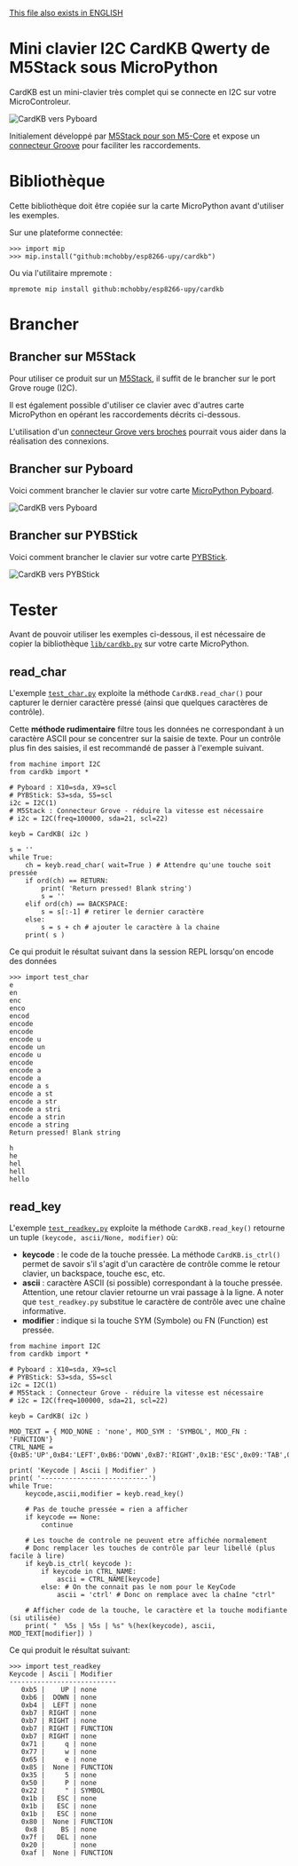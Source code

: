 [This file also exists in ENGLISH](readme_ENG.md)

# Mini clavier I2C CardKB Qwerty de M5Stack sous MicroPython

CardKB est un mini-clavier très complet qui se connecte en I2C sur votre MicroControleur.

![CardKB vers Pyboard](docs/_static/cardkb.jpg)

Initialement développé par [M5Stack pour son M5-Core](https://shop.mchobby.be/fr/153-m5stack-esp) et expose un [connecteur Groove](https://shop.mchobby.be/fr/154-grove) pour faciliter les raccordements.

# Bibliothèque

 Cette bibliothèque doit être copiée sur la carte MicroPython avant d'utiliser les exemples.

 Sur une plateforme connectée:

 ```
 >>> import mip
 >>> mip.install("github:mchobby/esp8266-upy/cardkb")
 ```

 Ou via l'utilitaire mpremote :

 ```
 mpremote mip install github:mchobby/esp8266-upy/cardkb
 ```

# Brancher

## Brancher sur M5Stack

Pour utiliser ce produit sur un [M5Stack](https://shop.mchobby.be/fr/153-m5stack-esp), il suffit de le brancher sur le port Grove rouge (I2C).

Il est également possible d'utiliser ce clavier avec d'autres carte MicroPython en opérant les raccordements décrits ci-dessous.

L'utilisation d'un [connecteur Grove vers broches](https://shop.mchobby.be/fr/m5stack-esp/1929-connecteur-grove-vers-broches-5pcs-3232100019294-m5stack.html) pourrait vous aider dans la réalisation des connexions.

## Brancher sur Pyboard

Voici comment brancher le clavier sur votre carte [MicroPython Pyboard](https://shop.mchobby.be/fr/56-micropython).

![CardKB vers Pyboard](docs/_static/cardkb-to-pyboard.jpg)

## Brancher sur PYBStick

Voici comment brancher le clavier sur votre carte [PYBStick](https://shop.mchobby.be/fr/recherche?controller=search&orderby=position&orderway=desc&search_query=PYBStick&submit_search=).

![CardKB vers PYBStick](docs/_static/cardkb-to-pybstick.jpg)

# Tester

Avant de pouvoir utiliser les exemples ci-dessous, il est nécessaire de copier la bibliothèque [`lib/cardkb.py`](lib/cardkb.py) sur votre carte MicroPython.

## read_char

L'exemple [`test_char.py`](examples/test_char.py) exploite la méthode `CardKB.read_char()` pour capturer le dernier caractère pressé (ainsi que quelques caractères de contrôle).

Cette __méthode rudimentaire__ filtre tous les données ne correspondant à un caractère ASCII pour se concentrer sur la saisie de texte. Pour un contrôle plus fin des saisies, il est recommandé de passer à l'exemple suivant.

```
from machine import I2C
from cardkb import *

# Pyboard : X10=sda, X9=scl
# PYBStick: S3=sda, S5=scl
i2c = I2C(1)
# M5Stack : Connecteur Grove - réduire la vitesse est nécessaire
# i2c = I2C(freq=100000, sda=21, scl=22)

keyb = CardKB( i2c )

s = ''
while True:
	ch = keyb.read_char( wait=True ) # Attendre qu'une touche soit pressée
	if ord(ch) == RETURN:
		print( 'Return pressed! Blank string')
		s = ''
	elif ord(ch) == BACKSPACE:
		s = s[:-1] # retirer le dernier caractère
	else:
		s = s + ch # ajouter le caractère à la chaine
	print( s )
```

Ce qui produit le résultat suivant dans la session REPL lorsqu'on encode des données

```
>>> import test_char
e
en
enc
enco
encod
encode
encode
encode u
encode un
encode u
encode
encode a
encode a
encode a s
encode a st
encode a str
encode a stri
encode a strin
encode a string
Return pressed! Blank string

h
he
hel
hell
hello
```

## read_key

L'exemple [`test_readkey.py`](examples/test_readkey.py) exploite la méthode `CardKB.read_key()` retourne un tuple `(keycode, ascii/None, modifier)` où:
* __keycode__ : le code de la touche pressée. La méthode `CardKB.is_ctrl()` permet de savoir s'il s'agit d'un caractère de contrôle comme le retour clavier, un backspace, touche esc, etc.
* __ascii__ : caractère ASCII (si possible) correspondant à la touche pressée. Attention, une retour clavier retourne un vrai passage à la ligne. A noter que `test_readkey.py` substitue le caractère de contrôle avec une chaîne informative.
* __modifier__ : indique si la touche SYM (Symbole) ou FN (Function) est pressée.

```
from machine import I2C
from cardkb import *

# Pyboard : X10=sda, X9=scl
# PYBStick: S3=sda, S5=scl
i2c = I2C(1)
# M5Stack : Connecteur Grove - réduire la vitesse est nécessaire
# i2c = I2C(freq=100000, sda=21, scl=22)

keyb = CardKB( i2c )

MOD_TEXT = { MOD_NONE : 'none', MOD_SYM : 'SYMBOL', MOD_FN : 'FUNCTION'}
CTRL_NAME = {0xB5:'UP',0xB4:'LEFT',0xB6:'DOWN',0xB7:'RIGHT',0x1B:'ESC',0x09:'TAB',0x08:'BS',0x7F:'DEL'}

print( 'Keycode | Ascii | Modifier' )
print( '---------------------------')
while True:
	keycode,ascii,modifier = keyb.read_key()

	# Pas de touche pressée = rien a afficher
	if keycode == None:
		continue

	# Les touche de controle ne peuvent etre affichée normalement
	# Donc remplacer les touches de contrôle par leur libellé (plus facile à lire)
	if keyb.is_ctrl( keycode ):
		if keycode in CTRL_NAME:
			ascii = CTRL_NAME[keycode]
		else: # On the connait pas le nom pour le KeyCode
			ascii = 'ctrl' # Donc on remplace avec la chaîne "ctrl"

	# Afficher code de la touche, le caractère et la touche modifiante (si utilisée)
	print( "  %5s | %5s | %s" %(hex(keycode), ascii, MOD_TEXT[modifier]) )

```

Ce qui produit le résultat suivant:

```
>>> import test_readkey
Keycode | Ascii | Modifier
---------------------------
   0xb5 |    UP | none
   0xb6 |  DOWN | none
   0xb4 |  LEFT | none
   0xb7 | RIGHT | none
   0xb7 | RIGHT | none
   0xb7 | RIGHT | FUNCTION
   0xb7 | RIGHT | none
   0x71 |     q | none
   0x77 |     w | none
   0x65 |     e | none
   0x85 |  None | FUNCTION
   0x35 |     5 | none
   0x50 |     P | none
   0x22 |     " | SYMBOL
   0x1b |   ESC | none
   0x1b |   ESC | none
   0x1b |   ESC | none
   0x80 |  None | FUNCTION
    0x8 |    BS | none
   0x7f |   DEL | none
   0x20 |       | none
   0xaf |  None | FUNCTION
```
